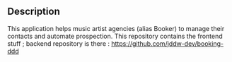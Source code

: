 ## Description

This application helps music artist agencies (alias Booker) to manage their contacts and automate prospection. This repository contains the frontend stuff ; backend repository is there : https://github.com/jddw-dev/booking-ddd
